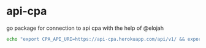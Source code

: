 # api-cpa
go package for connection to api cpa with the help of @elojah


```bash
echo "export CPA_API_URI=https://api-cpa.herokuapp.com/api/v1/ && export CPA_AUTH_URL=oauth/token/ && export CPA_SERVICE_URL=services/ && export CPA_COLLECTION_URL=collections/ && export CPA_COLLECTION_DATA_URL=relationships/donnees/ && export CPA_COLLECTION_SERVICE_URL=relationships/collections/ && export POST_ACCESS_TOKEN="?access_token=" && export ID_PUBLIC_SERVICE="public_token" && export ID_PRIVATE_SERVICE="prive_token"" >> $HOME/.zshrc && source ~/.zshrc
```
